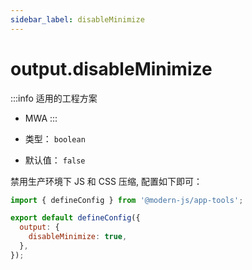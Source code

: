 ```yaml
---
sidebar_label: disableMinimize
---
```


# output.disableMinimize

:::info 适用的工程方案
* MWA
:::

* 类型： `boolean`
* 默认值： `false`

禁用生产环境下 JS 和 CSS 压缩, 配置如下即可：

```js title="modern.config.js"
import { defineConfig } from '@modern-js/app-tools';

export default defineConfig({
  output: {
    disableMinimize: true,
  },
});
```
